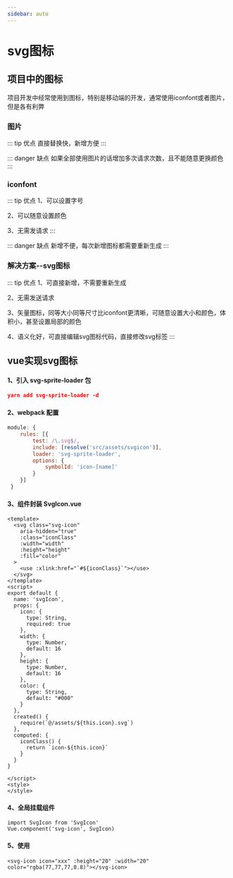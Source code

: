 ```yaml
---
sidebar: auto
---
```

# svg图标

## 项目中的图标

项目开发中经常使用到图标，特别是移动端的开发，通常使用iconfont或者图片，但是各有利弊

### 图片
::: tip 优点
直接替换快，新增方便
:::

::: danger 缺点
如果全部使用图片的话增加多次请求次数，且不能随意更换颜色
:::

### iconfont
::: tip 优点
1、可以设置字号

2、可以随意设置颜色

3、无需发请求
:::

::: danger 缺点
新增不便，每次新增图标都需要重新生成
:::

### 解决方案--svg图标
::: tip 优点
1、可直接新增，不需要重新生成

2、无需发送请求

3、矢量图标，同等大小同等尺寸比iconfont更清晰，可随意设置大小和颜色，体积小，甚至设置局部的颜色

4、语义化好，可直接编辑svg图标代码，直接修改svg标签
:::

## vue实现svg图标

#### 1、引入 svg-sprite-loader 包
```json
yarn add svg-sprite-loader -d
```

#### 2、webpack 配置
```javascript
module: {
    rules: [{
	    test: /\.svg$/,
	    include: [resolve('src/assets/svgicon')],
	    loader: 'svg-sprite-loader',
	    options: {
	        symbolId: 'icon-[name]'
	    }
    }]
 }
```

#### 3、组件封装 SvgIcon.vue 
```vue
<template>
  <svg class="svg-icon" 
  	aria-hidden="true" 
  	:class="iconClass" 
  	:width="width" 
  	:height="height" 
  	:fill="color"
  >
    <use :xlink:href="`#${iconClass}`"></use>
  </svg>
</template>
<script>
export default {
  name: 'svgIcon',
  props: {
    icon: {
      type: String,
      required: true
    },
    width: {
      type: Number,
      default: 16
    },
    height: {
      type: Number,
      default: 16
    },
    color: {
      type: String,
      default: "#000"
    }
  },
  created() {
    require(`@/assets/${this.icon}.svg`)
  },
  computed: {
    iconClass() {
      return `icon-${this.icon}`
    }
  }
}

</script>
<style>
</style>
```

#### 4、全局挂载组件
```vue
import SvgIcon from 'SvgIcon'
Vue.component('svg-icon', SvgIcon)
```

#### 5、使用
```vue
<svg-icon icon="xxx" :height="20" :width="20" color="rgba(77,77,77,0.8)"></svg-icon>
```